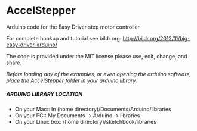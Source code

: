 # AccelStepper
Arduino code for the Easy Driver step motor controller

For complete hookup and tutorial see bildr.org: http://bildr.org/2012/11/big-easy-driver-arduino/

The code is provided under the MIT license please use, edit, change, and share. 

*Before loading any of the examples, or even opening the arduino software, place the AccelStepper folder in your arduino library.*

##### ARDUINO LIBRARY LOCATION
* On your Mac:: In (home directory)/Documents/Arduino/libraries  
* On your PC:: My Documents -> Arduino -> libraries  
* On your Linux box: (home directory)/sketchbook/libraries  
